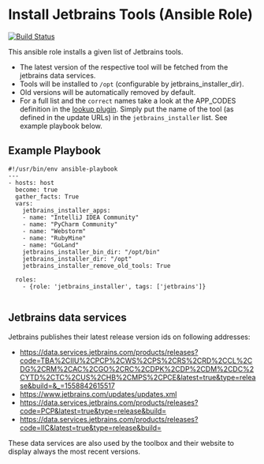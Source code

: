 # Install Jetbrains Tools (Ansible Role)
[![Build Status](https://travis-ci.com/reimarstier/ansible-role-jetbrains_installer.svg?branch=master)](https://travis-ci.com/reimarstier/ansible-role-jetbrains_installer)

This ansible role installs a given list of Jetbrains tools.
* The latest version of the respective tool will be fetched from the jetbrains data services.
* Tools will be installed to `/opt` (configurable by jetbrains_installer_dir).
* Old versions will be automatically removed by default.
* For a full list and the `correct` names take a look at the APP_CODES definition in the [lookup plugin](https://github.com/reimarstier/ansible-role-jetbrains_installer/blob/master/lookup_plugins/jetbrains_releases.py#L10).
Simply put the name of the tool (as defined in the update URLs) in the `jetbrains_installer` list.
See example playbook below.

## Example Playbook
```
#!/usr/bin/env ansible-playbook
---
- hosts: host
  become: true
  gather_facts: True
  vars:
    jetbrains_installer_apps:
    - name: "IntelliJ IDEA Community"
    - name: "PyCharm Community"
    - name: "Webstorm"
    - name: "RubyMine"
    - name: "GoLand"
    jetbrains_installer_bin_dir: "/opt/bin"
    jetbrains_installer_dir: "/opt"
    jetbrains_installer_remove_old_tools: True

  roles:
    - {role: 'jetbrains_installer', tags: ['jetbrains']}


```

## Jetbrains data services
Jetbrains publishes their latest release version ids on following addresses:
* https://data.services.jetbrains.com/products/releases?code=TBA%2CIIU%2CPCP%2CWS%2CPS%2CRS%2CRD%2CCL%2CDG%2CRM%2CAC%2CGO%2CRC%2CDPK%2CDP%2CDM%2CDC%2CYTD%2CTC%2CUS%2CHB%2CMPS%2CPCE&latest=true&type=release&build=&_=1558842615517
* https://www.jetbrains.com/updates/updates.xml
* https://data.services.jetbrains.com/products/releases?code=PCP&latest=true&type=release&build=
* https://data.services.jetbrains.com/products/releases?code=IIC&latest=true&type=release&build=

These data services are also used by the toolbox and their website to display always the most recent versions.